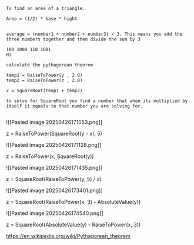 ```
To find an area of a triangle.

Area = (1/2) * base * hight


average = (number1 + number2 + number3) / 3. This means you add the three numbers together and then divide the sum by 3

100 1000 110 1001
Hi

calculate the pythagorean theorem

temp1 = RaiseToPower(y , 2.0)
temp2 = RaiseToPower(z , 2.0)

x = SquareRoot(temp1 + temp2)

to solve for SquareRoot you find a number that when its multiplied by itself it equals to that number you are solving for.


```

![[Pasted image 20250426171053.png]]

z = RaiseToPower(SquareRoot(y - x), 5)

![[Pasted image 20250426171128.png]]

z = RaiseToPower(x, SquareRoot(y))

![[Pasted image 20250426171435.png]]

z = SquareRoot(RaiseToPower(y, 5) / x)

![[Pasted image 20250426173401.png]]

z = SquareRoot(RaiseToPower(x, 3) - AbsoluteValue(y))

![[Pasted image 20250426174540.png]]

z = SquareRoot(AbsoluteValue(y) - RaiseToPower(x, 3))


https://en.wikipedia.org/wiki/Pythagorean_theorem